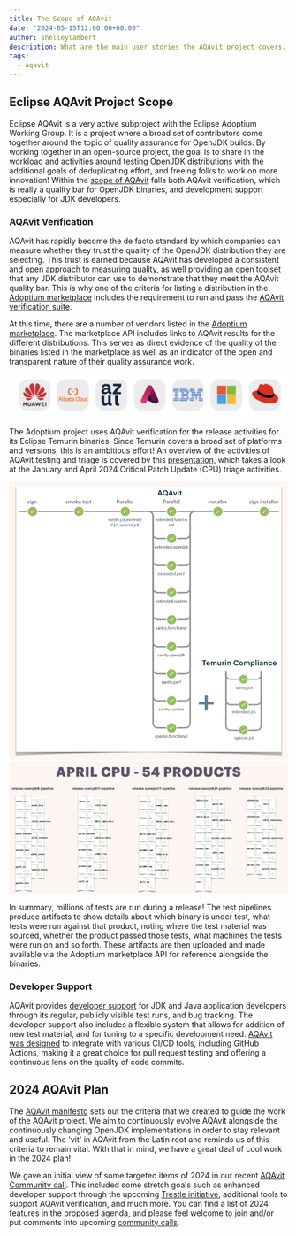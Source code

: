 ```yaml
---
title: The Scope of AQAvit
date: "2024-05-15T12:00:00+00:00"
author: shelleylambert
description: What are the main user stories the AQAvit project covers.
tags:
  - aqavit
---
```


## Eclipse AQAvit Project Scope

Eclipse AQAvit is a very active subproject with the Eclipse Adoptium Working Group. It is a project where a broad set of contributors come together around the topic of quality assurance for OpenJDK builds. By working together in an open-source project, the goal is to share in the workload and activities around testing OpenJDK distributions with the additional goals of deduplicating effort, and freeing folks to work on more innovation!
Within the [scope of AQAvit](https://github.com/adoptium/aqa-tests/blob/master/docs/pages/Scope.md) falls both AQAvit verification, which is really a quality bar for OpenJDK binaries, and development support especially for JDK developers.

### AQAvit Verification

AQAvit has rapidly become the de facto standard by which companies can measure whether they trust the quality of the OpenJDK distribution they are selecting. This trust is earned because AQAvit has developed a consistent and open approach to measuring quality, as well providing an open toolset that any JDK distributor can use to demonstrate that they meet the AQAvit quality bar. This is why one of the criteria for listing a distribution in the [Adoptium marketplace](https://adoptium.net/marketplace/) includes the requirement to run and pass the [AQAvit verification suite](https://adoptium.net/docs/aqavit-verification/).

At this time, there are a number of vendors listed in the [Adoptium marketplace](https://adoptium.net/marketplace/). The marketplace API includes links to AQAvit results for the different distributions. This serves as direct evidence of the quality of the binaries listed in the marketplace as well as an indicator of the open and transparent nature of their quality assurance work.

![Adoptium Marketplace Vendors](marketplaceVendors.png)

The Adoptium project uses AQAvit verification for the release activities for its Eclipse Temurin binaries. Since Temurin covers a broad set of platforms and versions, this is an ambitious effort! An overview of the activities of AQAvit testing and triage is covered by this [presentation](https://youtu.be/TWD_b8cwIVg), which takes a look at the January and April 2024 Critical Patch Update (CPU) triage activities.

![April AQAvit Triage](1PlatformSH.png)
![April AQAvit Triage](54PlatformsSH.png)

In summary, millions of tests are run during a release! The test pipelines produce artifacts to show details about which binary is under test, what tests were run against that product, noting where the test material was sourced, whether the product passed those tests, what machines the tests were run on and so forth. These artifacts are then uploaded and made available via the Adoptium marketplace API for reference alongside the binaries.

### Developer Support

AQAvit provides [developer support](https://github.com/adoptium/aqa-tests/blob/master/docs/pages/Scope.md#2-developer-support) for JDK and Java application developers through its regular, publicly visible test runs, and bug tracking. The developer support also includes a flexible system that allows for addition of new test material, and for tuning to a specific development need. [AQAvit was designed](https://github.com/adoptium/aqa-tests/blob/master/docs/pages/LayeredDesign.md) to integrate with various CI/CD tools, including GitHub Actions, making it a great choice for pull request testing and offering a continuous lens on the quality of code commits.

## 2024 AQAvit Plan

The [AQAvit manifesto](https://github.com/adoptium/aqa-tests/blob/master/docs/pages/Manifesto.md) sets out the criteria that we created to guide the work of the AQAvit project. We aim to continuously evolve AQAvit alongside the continuously changing OpenJDK implementations in order to stay relevant and useful. The 'vit' in AQAvit from the Latin root and reminds us of this criteria to remain vital. With that in mind, we have a great deal of cool work in the 2024 plan!

We gave an initial view of some targeted items of 2024 in our recent [AQAvit Community call](https://github.com/adoptium/aqa-tests/issues/5090). This included some stretch goals such as enhanced developer support through the upcoming [Trestle initiative](https://github.com/adoptium/ci-jenkins-pipelines/wiki/Trestle-Initiative), additional tools to support AQAvit verification, and much more. You can find a list of 2024 features in the proposed agenda, and please feel welcome to join and/or put comments into upcoming [community calls](https://github.com/adoptium/aqa-tests/issues?q=is%3Aopen+is%3Aissue+label%3A%22AQAvit+Meeting%22).
